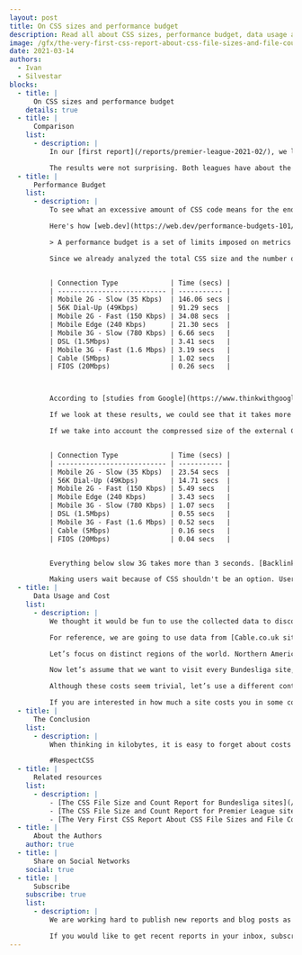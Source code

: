 ```yaml
---
layout: post
title: On CSS sizes and performance budget
description: Read all about CSS sizes, performance budget, data usage and costs in Bundesliga sites.
image: /gfx/the-very-first-css-report-about-css-file-sizes-and-file-count.jpg
date: 2021-03-14
authors:
  - Ivan
  - Silvestar
blocks:
  - title: |
      On CSS sizes and performance budget
    details: true
  - title: |
      Comparison
    list:
      - description: |
          In our [first report](/reports/premier-league-2021-02/), we looked at CSS file size and file count in Premier League sites. We felt we couldn’t get all the answers by analyzing just one league, so we decided to create a report of another one—this time, we choose [Bundesliga](/reports/bundesliga-2021-03/).

          The results were not surprising. Both leagues have about the same amount of CSS code – an excessive amount.
  - title: |
      Performance Budget
    list:
      - description: |
          To see what an excessive amount of CSS code means for the end-user, let’s make a Bundesliga performance budget test. Performance budget usually includes HTML, JS, Images, Video, and Fonts, but since this site is dedicated to CSS, we will focus on CSS alone.

          Here's how [web.dev](https://web.dev/performance-budgets-101/) defines the performance budget:

          > A performance budget is a set of limits imposed on metrics that affect site performance. This could be the total size of a page, the time it takes to load on a mobile network, or even the number of HTTP requests that are sent. Defining a budget helps get the web performance conversation started. It serves as a point of reference for making decisions about design, technology, and adding features.

          Since we already analyzed the total CSS size and the number of CSS files, let's see how much time it usually takes to load the CSS code. We are going to use the average amount of external CSS code in Bundesliga sites, ~639KB, with a [Performance budget](https://www.performancebudget.io/) app to determine how much time it takes to load this amount of CSS data. The results are shown in the following table.


          | Connection Type             | Time (secs) |
          | --------------------------- | ----------- |
          | Mobile 2G - Slow (35 Kbps)  | 146.06 secs |
          | 56K Dial-Up (49Kbps)        | 91.29 secs  |
          | Mobile 2G - Fast (150 Kbps) | 34.08 secs  |
          | Mobile Edge (240 Kbps)      | 21.30 secs  |
          | Mobile 3G - Slow (780 Kbps) | 6.66 secs   |
          | DSL (1.5Mbps)               | 3.41 secs   |
          | Mobile 3G - Fast (1.6 Mbps) | 3.19 secs   |
          | Cable (5Mbps)               | 1.02 secs   |
          | FIOS (20Mbps)               | 0.26 secs   |



          According to [studies from Google](https://www.thinkwithgoogle.com/marketing-strategies/app-and-mobile/mobile-page-speed-new-industry-benchmarks/), 3-5 seconds is the critical period when bounce rate starts to increase drastically, and that is for the whole page with all assets.

          If we look at these results, we could see that it takes more than 6 seconds on slow 3G to load the average external CSS code in Bundesliga sites. Even DSL and fast 3G connections would take 3 seconds to load the CSS.

          If we take into account the compressed size of the external CSS size, ~103KB, we get the following results:


          | Connection Type             | Time (secs) |
          | --------------------------- | ----------- |
          | Mobile 2G - Slow (35 Kbps)  | 23.54 secs  |
          | 56K Dial-Up (49Kbps)        | 14.71 secs  |
          | Mobile 2G - Fast (150 Kbps) | 5.49 secs   |
          | Mobile Edge (240 Kbps)      | 3.43 secs   |
          | Mobile 3G - Slow (780 Kbps) | 1.07 secs   |
          | DSL (1.5Mbps)               | 0.55 secs   |
          | Mobile 3G - Fast (1.6 Mbps) | 0.52 secs   |
          | Cable (5Mbps)               | 0.16 secs   |
          | FIOS (20Mbps)               | 0.04 secs   |


          Everything below slow 3G takes more than 3 seconds. [Backlinko's analysis](https://backlinko.com/page-speed-stats#load-time-and-compression-level) shows that not all compression is good, and it may not achieve optimal and desired results. Although that analysis is out of the scope of this article, it is worth noting that _“pages that compress 60%-80% of their files perform the worst”_.

          Making users wait because of CSS shouldn't be an option. Users leave sites [for various reasons](https://www.resourcetechniques.co.uk/news/seo/10-reasons-why-users-leave-your-website-in-10-seconds-101189). The number one reason is slow loading.
  - title: |
      Data Usage and Cost
    list:
      - description: |
          We thought it would be fun to use the collected data to discover how much the CSS code would cost in various countries.

          For reference, we are going to use data from [Cable.co.uk site](https://www.cable.co.uk/mobiles/worldwide-data-pricing/).

          Let’s focus on distinct regions of the world. Northern America has the most expensive data plans, with almost $15 per GB. Oceania, the Caribbean, Sub-Sarahan Africa, and South America follow with more than $5 per GB. Northern Africa, CIS (former USSR), and Asia (ex. near east) are the cheapest regions.

          Now let’s assume that we want to visit every Bundesliga site, including the site of Bundesliga itself. That is around ~12MB of uncopressed CSS code. For users in Nothern America, that will cost around 15 cents. For users in Nothern Africa, that will cost about 3 cents.

          Although these costs seem trivial, let’s use a different context here. 12MB is 1.17% of the 1GB, which means that you users will spend 1% of their data plan to download CSS alone for these sites. We don’t think that is trivial.

          If you are interested in how much a site costs you in some countries, you can check it out at  [whatdoesmysitecost.com](https://whatdoesmysitecost.com/).
  - title: |
      The Conclusion
    list:
      - description: |
          When thinking in kilobytes, it is easy to forget about costs and loading time. But every kilobytes counts. We should thrive to shave every single byte wherever possible. Since we are enthusiastic about CSS, we would be happy to see more developers take more care about CSS code itself.

          #RespectCSS
  - title: |
      Related resources
    list:
      - description: |
          - [The CSS File Size and Count Report for Bundesliga sites](/reports/bundesliga-2021-03/)
          - [The CSS File Size and Count Report for Premier League sites](/reports/premier-league-2021-02/)
          - [The Very First CSS Report About CSS File Sizes and File Count](/blog/the-very-first-css-report-about-css-file-sizes-and-file-count/)
  - title: |
      About the Authors
    author: true
  - title: |
      Share on Social Networks
    social: true
  - title: |
      Subscribe
    subscribe: true
    list:
      - description: |
          We are working hard to publish new reports and blog posts as soon as possible.

          If you would like to get recent reports in your inbox, subscribe here!
---
```

